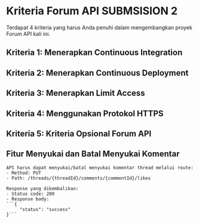 # Kriteria Forum API SUBMSISION 2

  Terdapat 4 kriteria yang harus Anda penuhi dalam mengembangkan proyek Forum API kali ini.

## Kriteria 1: Menerapkan Continuous Integration

## Kriteria 2: Menerapkan Continuous Deployment

## Kriteria 3: Menerapkan Limit Access

## Kriteria 4: Menggunakan Protokol HTTPS

## Kriteria 5: Kriteria Opsional Forum API

## Fitur Menyukai dan Batal Menyukai Komentar

    API harus dapat menyukai/batal menyukai komentar thread melalui route:
    - Method: PUT
    - Path: /threads/{threadId}/comments/{commentId}/likes

    Response yang dikembalikan:
    - Status code: 200
    - Response body:
    ```{
         "status": "success"
    }```
